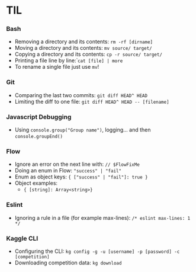 # TIL

### Bash

* Removing a directory and its contents: `rm -rf [dirname]`
* Moving a directory and its contents: `mv source/ target/`
* Copying a directory and its contents: `cp -r source/ target/` 
* Printing a file line by line:̀ `cat [file] | more` 
* To rename a single file just use `mv`!

### Git

* Comparing the last two commits: `git diff HEAD^ HEAD`
* Limiting the diff to one file: `git diff HEAD^ HEAD -- [filename]`


### Javascript Debugging

* Using `console.group("Group name")`, logging... and then `console.groupEnd()`


### Flow

* Ignore an error on the next line with: `// $FlowFixMe`
* Doing an enum in Flow: `"success" | "fail"`
* Enum as object keys: `{ ["success" | "fail"]: true }`
* Object examples:
  * `{ [string]: Array<string>}` 

### Eslint

* Ignoring a rule in a file (for example max-lines): `/* eslint max-lines: 1 */`

### Kaggle CLI

* Configuring the CLI: `kg config -g -u [username] -p [password] -c [competition]`
* Downloading competition data: `kg download`
